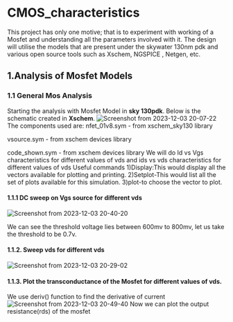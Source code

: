 # CMOS_characteristics
This project has only one motive; that is to experiment with working of a Mosfet and understanding all the parameters involved with it. The design will utilise the models that are present under the skywater 130nm pdk and various open source tools such as Xschem, NGSPICE , Netgen, etc.
## 1.Analysis of Mosfet Models
### 1.1 General Mos Analysis

Starting the analysis with Mosfet Model in **sky 130pdk**. Below is the schematic created in **Xschem**. 
![Screenshot from 2023-12-03 20-07-22](https://github.com/K-shejuti/CMOS_characteristics/assets/152790020/0aca716b-b369-4448-8ab6-b641680b5afe)
The components used are:
nfet_01v8.sym - from xschem_sky130 library

vsource.sym - from xschem devices library

code_shown.sym - from xschem devices library
We will do Id vs Vgs characteristics for different values of vds and ids vs vds characteristics for different values of vds
Useful commands
1)Display:This would display all the vectors available for plotting and printing.
2)Setplot-This would list all the set of plots available for this simulation.
3)plot-to choose the vector to plot.
#### 1.1.1 DC sweep on Vgs source for different vds
![Screenshot from 2023-12-03 20-40-20](https://github.com/K-shejuti/CMOS_characteristics/assets/152790020/c73c799d-b47b-4333-8007-dcabf910810b)

We can see the threshold voltage lies between 600mv to 800mv, let us take the threshold to be 0.7v.

#### 1.1.2. Sweep vds for different vds

![Screenshot from 2023-12-03 20-29-02](https://github.com/K-shejuti/CMOS_characteristics/assets/152790020/976b6118-d0b0-4480-b22e-79cd8e5cf60e)

#### 1.1.3. Plot the transconductance of the Mosfet for different values of vds.
We use deriv() function to find the derivative of current
![Screenshot from 2023-12-03 20-49-40](https://github.com/K-shejuti/CMOS_characteristics/assets/152790020/d29911a8-501d-4021-8d77-adc796baa16a)
Now we can plot the output resistance(rds) of the mosfet









